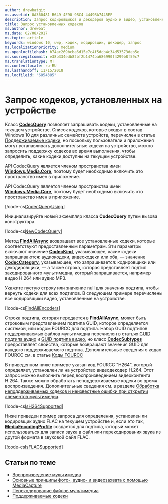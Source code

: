 ```yaml
---
author: drewbatgit
ms.assetid: 0A360481-B649-4E90-9BC4-4449BA7445EF
description: Запрос кодировщиков и декодеров аудио и видео, установленных на устройстве.
title: Запрос установленных кодеков
ms.author: drewbat
ms.date: 02/08/2017
ms.topic: article
keywords: windows 10, uwp, кодек, кодировщик, декодер, запрос
ms.localizationpriority: medium
ms.openlocfilehash: b74ac269bcba6d15e7c4f5dcb4c34d53573deb5e
ms.sourcegitcommit: e38b334edb82bf2b1474ba686990f4299b8f59c7
ms.translationtype: MT
ms.contentlocale: ru-RU
ms.lasthandoff: 11/15/2018
ms.locfileid: "6854385"
---
```

# <a name="query-for-codecs-installed-on-a-device"></a>Запрос кодеков, установленных на устройстве
Класс **[CodecQuery](https://docs.microsoft.com/uwp/api/windows.media.core.codecquery)** позволяет запрашивать кодеки, установленные на текущем устройстве. Список кодеков, которые входят в состав Windows 10 для различных семейств устройств, перечислен в статье [Поддерживаемые кодеки](supported-codecs.md), но поскольку пользователи и приложения могут устанавливать дополнительные кодеки на устройство, можно запросить поддержку кодеков во время выполнения, чтобы определить, какие кодеки доступны на текущем устройстве.

API CodecQuery является членом пространства имен **[Windows.Media.Core](https://docs.microsoft.com/uwp/api/windows.media.core)**, поэтому будет необходимо включить это пространство имен в приложение.

API CodecQuery является членом пространства имен **[Windows.Media.Core](https://docs.microsoft.com/uwp/api/windows.media.core)**, поэтому будет необходимо включить это пространство имен в приложение.

[!code-cs[CodecQueryUsing](./code/TranscodeWin10/cs/MainPage.xaml.cs#SnippetCodecQueryUsing)]

Инициализируйте новый экземпляр класса **CodecQuery** путем вызова конструктора.

[!code-cs[NewCodecQuery](./code/TranscodeWin10/cs/MainPage.xaml.cs#SnippetNewCodecQuery)]

Метод **[FindAllAsync](https://docs.microsoft.com/uwp/api/windows.media.core.codecquery.findallasync)** возвращает все установленные кодеки, которые соответствуют предоставленным параметрам. Эти параметры включают значение **[CodecKind](https://docs.microsoft.com/uwp/api/windows.media.core.codeckind)**, указывающее, какие кодеки запрашиваются: аудиокодеки, видеокодеки или оба, — значение **[CodecCategory](https://docs.microsoft.com/uwp/api/windows.media.core.codeccategory)**, указывающее, что запрашивается: кодировщики или декодировщики, — а также строка, которая представляет подтип закодированного мультимедиа, который запрашивается, например видео H.264 или аудио MP3.

Укажите пустую строку или значение null для значения подтипа, чтобы вернуть кодеки для всех подтипов. В следующем примере перечислены все кодировщики видео, установленные на устройстве.

[!code-cs[FindAllEncoders](./code/TranscodeWin10/cs/MainPage.xaml.cs#SnippetFindAllEncoders)]

Строка подтипа, которая передается в **FindAllAsync**, может быть строковым представлением подтипа GUID, которое определяется системой, или кодом FOURCC для подтипа. Набор GUID подтипов поддерживаемых файлов мультимедиа перечислен в статьях [GUID подтипа аудио](https://msdn.microsoft.com/library/windows/desktop/aa372553(v=vs.85).aspx) и [GUID подтипа видео](https://msdn.microsoft.com/library/windows/desktop/aa370819(v=vs.85).aspx), но класс **[CodecSubtypes](https://docs.microsoft.com/uwp/api/windows.media.core.codecsubtypes)** предоставляет свойства, которые возвращают значения GUID для каждого поддерживаемого подтипа. Дополнительные сведения о кодах FOURCC см. в статье [Коды FOURCC](https://msdn.microsoft.com/library/windows/desktop/dd375802(v=vs.85).aspx) 

В приведенном ниже примере указан код FOURCC "H264", который определяет, установлен ли на устройство видеодекодер H.264. Этот запрос можно выполнить перед воспроизведением видеоконтента H.264. Также можно обработать неподдерживаемые кодеки во время воспроизведения. Дополнительные сведения см. в разделе [Обработка неподдерживаемых кодеков и неизвестные ошибки при открытии элементов мультимедиа](https://docs.microsoft.com/windows/uwp/audio-video-camera/media-playback-with-mediasource#handle-unsupported-codecs-and-unknown-errors-when-opening-media-items).

[!code-cs[IsH264Supported](./code/TranscodeWin10/cs/MainPage.xaml.cs#SnippetIsH264Supported)]

Ниже приведен пример запроса для определения, установлен ли кодировщик аудио FLAC на текущем устройстве и, если это так, **[MediaEncodingProfile](https://docs.microsoft.com/uwp/api/Windows.Media.MediaProperties.MediaEncodingProfile)** создается для подтипа, который может использоваться для записи звука в файл или перекодирования звука из другой формата в звуковой файл FLAC.

[!code-cs[IsFLACSupported](./code/TranscodeWin10/cs/MainPage.xaml.cs#SnippetIsFLACSupported)]

## <a name="related-topics"></a>Статьи по теме

* [Воспроизведение мультимедиа](media-playback.md)
* [Основные принципы фото-, аудио- и видеозахвата с помощью MediaCapture](basic-photo-video-and-audio-capture-with-MediaCapture.md)
* [Перекодирование файлов мультимедиа](transcode-media-files.md)
* [Поддерживаемые кодеки](supported-codecs.md)
 

 




